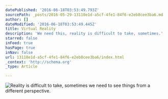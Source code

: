 ```yaml
---
datePublished: '2016-06-18T03:53:49.793Z'
sourcePath: _posts/2016-05-29-13118e1d-a5cf-4fe1-84f6-e2eb8cee3ba6.md
author: []
dateModified: '2016-06-18T03:53:49.445Z'
title: Virtual Reality
description: 'We need this, reality is difficult to take, sometimes.'
starred: false
inFeed: true
hasPage: true
inNav: false
url: 13118e1d-a5cf-4fe1-84f6-e2eb8cee3ba6/index.html
_context: 'http://schema.org'
_type: Article

---
```

![Reality is difficult to take, sometimes we need to see things from a different perspective.](https://the-grid-user-content.s3-us-west-2.amazonaws.com/b5e3098b-c2e7-424a-bd27-13015bb28a2c.jpg)